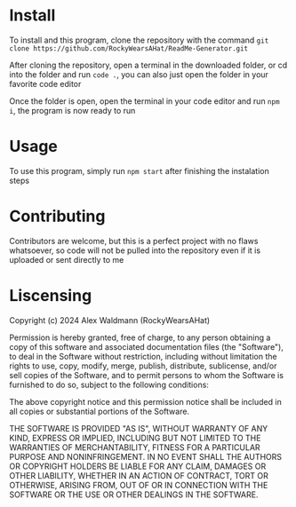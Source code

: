 # Install

To install and this program, clone the repository with the command `git clone https://github.com/RockyWearsAHat/ReadMe-Generator.git`

After cloning the repository, open a terminal in the downloaded folder, or cd into the folder and run `code .`, you can also just open the folder in your favorite code editor

Once the folder is open, open the terminal in your code editor and run `npm i`, the program is now ready to run

# Usage

To use this program, simply run `npm start` after finishing the instalation steps

# Contributing

Contributors are welcome, but this is a perfect project with no flaws whatsoever, so code will not be pulled into the repository even if it is uploaded or sent directly to me

# Liscensing

Copyright (c) 2024 Alex Waldmann (RockyWearsAHat)

Permission is hereby granted, free of charge, to any person obtaining a copy
of this software and associated documentation files (the "Software"), to deal
in the Software without restriction, including without limitation the rights
to use, copy, modify, merge, publish, distribute, sublicense, and/or sell
copies of the Software, and to permit persons to whom the Software is
furnished to do so, subject to the following conditions:

The above copyright notice and this permission notice shall be included in all
copies or substantial portions of the Software.

THE SOFTWARE IS PROVIDED "AS IS", WITHOUT WARRANTY OF ANY KIND, EXPRESS OR
IMPLIED, INCLUDING BUT NOT LIMITED TO THE WARRANTIES OF MERCHANTABILITY,
FITNESS FOR A PARTICULAR PURPOSE AND NONINFRINGEMENT. IN NO EVENT SHALL THE
AUTHORS OR COPYRIGHT HOLDERS BE LIABLE FOR ANY CLAIM, DAMAGES OR OTHER
LIABILITY, WHETHER IN AN ACTION OF CONTRACT, TORT OR OTHERWISE, ARISING FROM,
OUT OF OR IN CONNECTION WITH THE SOFTWARE OR THE USE OR OTHER DEALINGS IN THE
SOFTWARE.